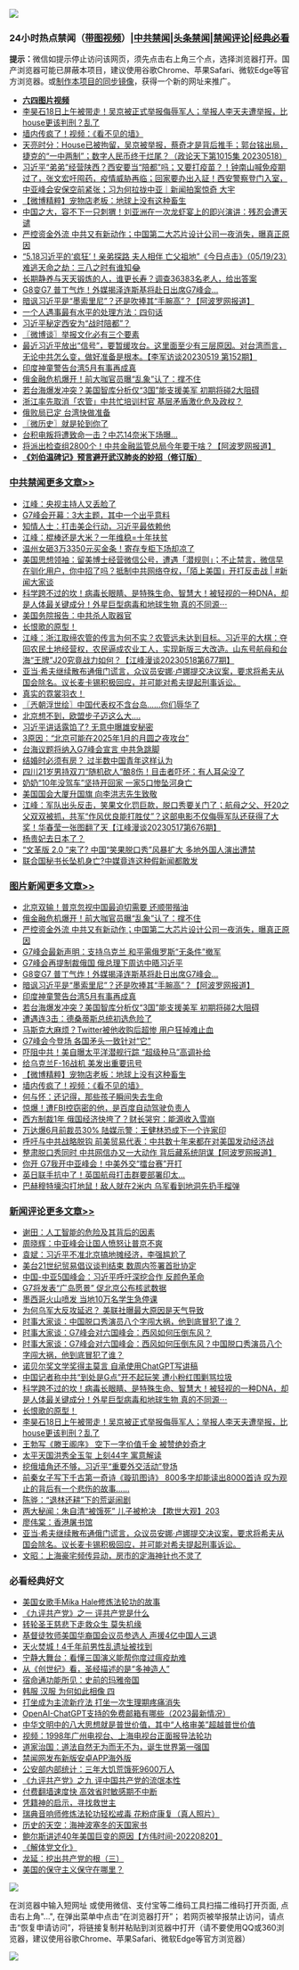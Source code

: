 ![](https://raw.githubusercontent.com/jsvpn/jsproxy/dev/64photo/fqnews-qr.jpg)

<div id="tt">
<h3>24小时热点禁闻（<a href="https://aaa.v2dns.tk/?QAjUl=BgRp5UNKRn&T5Vk=fPVH&Q59Ab=WxGE" target="_blank">带图视频</a>）|<a href="#%E4%B8%AD%E5%85%B1%E7%A6%81%E9%97%BB%E6%9B%B4%E5%A4%9A%E6%96%87%E7%AB%A0">中共禁闻</a>|<a href="#%E5%9B%BE%E7%89%87%E6%96%B0%E9%97%BB%E6%9B%B4%E5%A4%9A%E6%96%87%E7%AB%A0">头条禁闻</a>|<a href="#%E6%96%B0%E9%97%BB%E8%AF%84%E8%AE%BA%E6%9B%B4%E5%A4%9A%E6%96%87%E7%AB%A0">禁闻评论|<a href="#%E5%BF%85%E7%9C%8B%E7%BB%8F%E5%85%B8%E5%A5%BD%E6%96%87">经典必看</a></h3>
<div><b>提示：</b>微信如提示停止访问该网页，须先点击右上角三个点，选择浏览器打开。国产浏览器可能已屏蔽本项目，建议使用谷歌Chrome、苹果Safari、微软Edge等官方浏览器。或<a href="%E5%88%B6%E4%BD%9Cgit%E7%A6%81%E9%97%BB%E9%95%9C%E5%83%8F.md">制作本项目的同步镜像</a>，获得一个新的网址来推广。</div>
<ul>
<li><b><a href="http://d2.v2rss.gq/64.mp4" target="_blank">六四图片视频</a></b></li>
<li><a href="/comments/20230519/1886098.md">李昊石18日上午被带走！吴京被正式举报侮辱军人；举报人李天夫遭举报，比house更该判刑？乱了</a></li>
<li><a href="/topimagenews/20230519/1886040.md">墙内传疯了！视频：《看不见的墙》</a></li>
<li><a href="/comments/20230519/1886005.md">天亮时分：House已被拘留，吴京被举报，蔡奇才是背后推手；郭台铭出局，捷克的“一中两制”；数字人民币终于烂尾？（政论天下第1015集 20230518）</a></li>
<li><a href="/sohnews/20230519/1886135.md">习近平“弟弟”经营陕西？西安要当“陪都”吗；又要打疫苗？！钟南山喊免疫期过了，张文宏吁囤药，疫情威胁再临；回家要办出入証！西安警察登门入室，中亚峰会安保空前紧张；习为何拉拢中亚｜新闻拍案惊奇 大宇</a></li>
<li><a href="/topimagenews/20230519/1886074.md">【微博精粹】宠物店老板：地球上没有这种畜生</a></li>
<li><a href="/cnnews/20230519/1886158.md">中国之大，容不下一只刺猬！刘亚洲在一次龙虾宴上的即兴演讲：残忍会遭天谴</a></li>
<li><a href="/topimagenews/20230519/1886209.md">严控资金外流 中共又有新动作；中国第二大芯片设计公司一夜消失，曝真正原因</a></li>
<li><a href="/sohnews/20230519/1886263.md">“5.18习近平的‘疯狂’！亲弟探路 夫人相伴 亡父祖地”《今日点击》（05/19/23）难逃天命之劫：三八之时有谁知😂</a></li>
<li><a href="/health/20230519/1886144.md">长期静养与天天锻炼的人，谁更长寿？调查36383名老人，给出答案</a></li>
<li><a href="/topimagenews/20230519/1886177.md">G8变G7 普丁气炸！外媒揭泽连斯基将赴日出席G7峰会…</a></li>
<li><a href="/topimagenews/20230519/1886129.md">暗讽习近平是“墨索里尼”？还是吹捧其“手腕高”？【阿波罗网报道】</a></li>
<li><a href="/lifebaike/20230519/1886178.md">一个人遇事最有水平的处理方法：四句话</a></li>
<li><a href="/ssgc/20230519/1886125.md">习近平秘定西安为“战时陪都”？</a></li>
<li><a href="/ssgc/20230519/1886003.md">〖微博谈〗举报文化必有三个要素</a></li>
<li><a href="/sohnews/20230519/1886104.md">最近习近平放出“信号”，要暂缓攻台。这里面至少有三层原因。对台湾而言，无论中共怎么变，做好准备是根本。【李军访谈20230519 第152期】</a></li>
<li><a href="/topimagenews/20230519/1886127.md">印度神童警告台湾5月有事再成真</a></li>
<li><a href="/topimagenews/20230519/1886259.md">俄金融危机爆开！前大咖官员曝“乱象”认了：撑不住</a></li>
<li><a href="/topimagenews/20230519/1886120.md">若台海爆发冲突？美国智库分析仅“3国”能支援美军 初期将碰2大阻碍</a></li>
<li><a href="/baitai/20230519/1886034.md">浙江率先取消「农管」中共忙培训村官 基层矛盾激化危及政权？</a></li>
<li><a href="/baitai/20230519/1886205.md">俄败局已定 台湾快做准备</a></li>
<li><a href="/bblog/20230519/1886002.md">〖微历史〗就是轮到你了</a></li>
<li><a href="/finance/20230519/1886137.md">台积电叛将遭致命一击？中芯14奈米下场曝…</a></li>
<li><a href="/cnnews/20230519/1886159.md">将派出检查组2800个！中共金融监管总局今年要干啥？【阿波罗网报道】</a></li>
<li><b><a href="/comments/20200207/1272816.md" target="_blank">《刘伯温碑记》预言避开武汉肺炎的妙招（修订版）</a></b></li>
</ul>
</div>

<div class="catlist">
<h3><a href="/cbnews/" target="_blank">中共禁闻</a><span><a href="/cbnews/" target="_blank" rel="nofollow">更多文章>></a></span></h3>
<ul>
<li><a href="/cbnews/20230520/1886380.md" target="_blank">江峰：央视主持人又丢脸了</a></li>
<li><a href="/cbnews/20230520/1886330.md" target="_blank">G7峰会开幕：3大主题，其中一个出乎意料</a></li>
<li><a href="/cbnews/20230520/1886325.md" target="_blank">知情人士：打击美企行动，习近平最依赖他</a></li>
<li><a href="/cbnews/20230519/1886267.md" target="_blank">江峰：棍棒还是大米？一年维稳=十年扶贫</a></li>
<li><a href="/cbnews/20230519/1886247.md" target="_blank">温州女砸3万3350元买金条！寄存专柜下场却凉了</a></li>
<li><a href="/cbnews/20230519/1886227.md" target="_blank">美国思想领袖：留美博士经营微信公号，遭遇「潜规则」；不止禁言，微信早在驯化用户，你中招了吗？抵制中共网络夺权，「陌上美国」开打反击战 | #新闻大家谈</a></li>
<li><a href="/comments/20230519/1886213.md" target="_blank">科学跨不过的坎！病毒长眼睛、是特殊生命、智慧大！被轻视的一种DNA，却是人体最关键成分！外星巨型病毒和地球生物 真的不同源⋯</a></li>
<li><a href="/cbnews/20230519/1886206.md" target="_blank">美国务院报告：中共杀人取器官</a></li>
<li><a href="/comments/20230519/1886193.md" target="_blank">长恨歌的原型！</a></li>
<li><a href="/cbnews/20230519/1886096.md" target="_blank">江峰：浙江取缔农管的传言为何不实？农管远未达到目标。习近平的大棋：夺回农民土地经营权，农民逼成农业工人，实现新版三大改造。山东号航母和台海“王牌”J20究竟战力如何？【江峰漫谈20230518第677期】</a></li>
<li><a href="/comments/20230519/1886018.md" target="_blank">亚当·希夫继续散布通俄门谎言，众议员安娜·卢娜提交决议案，要求将希夫从国会除名。议长麦卡锡积极回应，并可能对希夫提起刑事诉讼。</a></li>
<li><a href="/comments/20230519/1885980.md" target="_blank">真实的霓裳羽衣！</a></li>
<li><a href="/cbnews/20230519/1885968.md" target="_blank">〖兲朝浮世绘〗中国代表权不含台岛……你们辱华了</a></li>
<li><a href="/cbnews/20230519/1885944.md" target="_blank">北京想不到，欧盟步子迈这么大&#8230;.</a></li>
<li><a href="/cbnews/20230519/1885934.md" target="_blank">习近平讲话露馅了? 无意中曝雄安秘密</a></li>
<li><a href="/cbnews/20230519/1885933.md" target="_blank">3原因：“北京可能在2025年1月的月圆之夜攻台”</a></li>
<li><a href="/cbnews/20230519/1885932.md" target="_blank">台海议题将纳入G7峰会宣言 中共急跳脚</a></li>
<li><a href="/cbnews/20230518/1885849.md" target="_blank">结婚时必须有房？ 过半数中国青年这样认为</a></li>
<li><a href="/cbnews/20230518/1885818.md" target="_blank">四川21岁男持双刀“随机砍人”酿8伤！目击者吓坏：有人耳朵没了</a></li>
<li><a href="/cbnews/20230518/1885788.md" target="_blank">奶奶“10年没驾车”坚持开回家 一家5口惨坠河身亡</a></li>
<li><a href="/cbnews/20230518/1885406.md" target="_blank">美国国会大厦升国旗 向李洪志先生致敬</a></li>
<li><a href="/cbnews/20230518/1885779.md" target="_blank">江峰：军队出头反击，笑果文化罚巨款，脱口秀要关门了；航母之父、歼20之父双双被抓，共军“作风优良能打胜仗”？这部电影不仅侮辱军队还获得了大奖！华春莹一张图翻了天【江峰漫谈20230517第676期】</a></li>
<li><a href="/comments/20230518/1885773.md" target="_blank">杨贵妃去日本了？</a></li>
<li><a href="/cbnews/20230518/1885728.md" target="_blank">“文革版 2.0 ”来了? 中国“笑果脱口秀”风暴扩大 多地外国人演出遭禁</a></li>
<li><a href="/cbnews/20230518/1885683.md" target="_blank">联合国秘书长坠机身亡?中媒竟连这种假新闻都敢发</a></li>

</ul>
</div>
<div class="catlist">
<h3><a href="/topimagenews/" target="_blank">图片新闻</a><span><a href="/topimagenews/" target="_blank" rel="nofollow">更多文章>></a></span></h3>
<ul>
<li><a href="/topimagenews/20230520/1886356.md" target="_blank">北京双输！普京忽视中国最迫切需要 还顺带揩油</a></li>
<li><a href="/topimagenews/20230519/1886259.md" target="_blank">俄金融危机爆开！前大咖官员曝“乱象”认了：撑不住</a></li>
<li><a href="/topimagenews/20230519/1886209.md" target="_blank">严控资金外流 中共又有新动作；中国第二大芯片设计公司一夜消失，曝真正原因</a></li>
<li><a href="/topimagenews/20230519/1886197.md" target="_blank">G7峰会最新声明：支持乌克兰 和平需俄罗斯“无条件”撤军</a></li>
<li><a href="/topimagenews/20230519/1886186.md" target="_blank">G7峰会再提制裁俄国 俄总理下周访中晤习近平</a></li>
<li><a href="/topimagenews/20230519/1886177.md" target="_blank">G8变G7 普丁气炸！外媒揭泽连斯基将赴日出席G7峰会…</a></li>
<li><a href="/topimagenews/20230519/1886129.md" target="_blank">暗讽习近平是“墨索里尼”？还是吹捧其“手腕高”？【阿波罗网报道】</a></li>
<li><a href="/topimagenews/20230519/1886127.md" target="_blank">印度神童警告台湾5月有事再成真</a></li>
<li><a href="/topimagenews/20230519/1886120.md" target="_blank">若台海爆发冲突？美国智库分析仅“3国”能支援美军 初期将碰2大阻碍</a></li>
<li><a href="/topimagenews/20230519/1886111.md" target="_blank">遭遇连3击：德桑蒂斯总统初选危险了</a></li>
<li><a href="/topimagenews/20230519/1886102.md" target="_blank">马斯克大麻烦？Twitter被他收购后超惨 用户狂掉难止血</a></li>
<li><a href="/topimagenews/20230519/1886101.md" target="_blank">G7峰会今登场 各国矛头一致针对“它”</a></li>
<li><a href="/topimagenews/20230519/1886090.md" target="_blank">吓阻中共！美自曝太平洋潜舰行踪 “超级种马”高调补给</a></li>
<li><a href="/topimagenews/20230519/1886089.md" target="_blank">给乌克兰F-16战机 美发出重要讯号</a></li>
<li><a href="/topimagenews/20230519/1886074.md" target="_blank">【微博精粹】宠物店老板：地球上没有这种畜生</a></li>
<li><a href="/topimagenews/20230519/1886040.md" target="_blank">墙内传疯了！视频：《看不见的墙》</a></li>
<li><a href="/topimagenews/20230519/1886039.md" target="_blank">何与怀：还记得，那些孩子瞬间失去生命</a></li>
<li><a href="/topimagenews/20230519/1885919.md" target="_blank">惊爆！遭FBI控窃密的他，是百度自动驾驶负责人</a></li>
<li><a href="/topimagenews/20230518/1885835.md" target="_blank">西方制裁1年 俄国经济快垮了？财长哭穷：能源收入雪崩</a></li>
<li><a href="/topimagenews/20230518/1885802.md" target="_blank">万达爆6月前裁员30% 陆媒示警：王健林恐成下一个许家印</a></li>
<li><a href="/topimagenews/20230518/1885740.md" target="_blank">呼吁与中共战略脱钩 前美贸易代表：中共数十年来都在对美国发动经济战</a></li>
<li><a href="/topimagenews/20230518/1885727.md" target="_blank">整肃脱口秀同时 中共网信办又一大动作 背后藏系统阴谋【阿波罗网报道】</a></li>
<li><a href="/topimagenews/20230518/1885726.md" target="_blank">你开 G7我开中亚峰会！中美外交“擂台赛”开打</a></li>
<li><a href="/topimagenews/20230518/1885669.md" target="_blank">英日联手抗中了！英国航母打击群要部署印太…</a></li>
<li><a href="/topimagenews/20230518/1885665.md" target="_blank">巴赫穆特壕沟打地鼠！敌人就在2米内 乌军看到地洞先扔手榴弹</a></li>

</ul>
</div>
<div class="catlist">
<h3><a href="/comments/" target="_blank">新闻评论</a><span><a href="/comments/" target="_blank" rel="nofollow">更多文章>></a></span></h3>
<ul>
<li><a href="/comments/20230520/1886367.md" target="_blank">谢田：人工智能的危险及其背后的因素</a></li>
<li><a href="/comments/20230520/1886366.md" target="_blank">周晓辉：中亚峰会让国人愤怒让普京不爽</a></li>
<li><a href="/comments/20230520/1886365.md" target="_blank">袁斌：习近平不准北京搞地摊经济，李强尴尬了</a></li>
<li><a href="/comments/20230520/1886302.md" target="_blank">美台21世纪贸易倡议谈判结束 数周内签署首批协定</a></li>
<li><a href="/comments/20230520/1886301.md" target="_blank">中国-中亚5国峰会：习近平呼吁深挖合作 反颜色革命</a></li>
<li><a href="/comments/20230520/1886300.md" target="_blank">G7将发表“广岛愿景” 促北京公布核武数据</a></li>
<li><a href="/comments/20230520/1886292.md" target="_blank">墨西哥火山喷发 当地10万名学生急停课</a></li>
<li><a href="/comments/20230519/1886258.md" target="_blank">为何乌军大反攻延迟？ 美联社曝最大原因是天气导致</a></li>
<li><a href="/comments/20230519/1886255.md" target="_blank">时事大家谈：中国脱口秀演员八个字闯大祸，他到底冒犯了谁？</a></li>
<li><a href="/comments/20230519/1886254.md" target="_blank">时事大家谈：G7峰会对六国峰会：西风如何压倒东风？</a></li>
<li><a href="/comments/20230519/1886253.md" target="_blank">时事大家谈：G7峰会对六国峰会：西风如何压倒东风？中国脱口秀演员八个字闯大祸，他到底冒犯了谁？</a></li>
<li><a href="/comments/20230519/1886233.md" target="_blank">诺贝尔奖文学奖得主莫言 自承使用ChatGPT写讲稿</a></li>
<li><a href="/comments/20230519/1886217.md" target="_blank">中国记者称中共“到处是G点”开不起玩笑 遭小粉红围剿骂垃圾</a></li>
<li><a href="/comments/20230519/1886213.md" target="_blank">科学跨不过的坎！病毒长眼睛、是特殊生命、智慧大！被轻视的一种DNA，却是人体最关键成分！外星巨型病毒和地球生物 真的不同源⋯</a></li>
<li><a href="/comments/20230519/1886193.md" target="_blank">长恨歌的原型！</a></li>
<li><a href="/comments/20230519/1886098.md" target="_blank">李昊石18日上午被带走！吴京被正式举报侮辱军人；举报人李天夫遭举报，比house更该判刑？乱了</a></li>
<li><a href="/comments/20230519/1886081.md" target="_blank">王勃写《滕王阁序》 空下一字价值千金 被赞绝妙奇才</a></li>
<li><a href="/comments/20230519/1886080.md" target="_blank">太平天国洪秀全玉玺 上刻44字 寓意解读</a></li>
<li><a href="/comments/20230519/1886075.md" target="_blank">挖俄墙角还不够，习近平“重要外交活动”登场</a></li>
<li><a href="/comments/20230519/1886067.md" target="_blank">前秦女子写下千古第一奇诗《璇玑图诗》 800多字却能读出8000首诗 叹为观止的背后有一个悲伤的故事……</a></li>
<li><a href="/comments/20230519/1886047.md" target="_blank">陈骅：“退林还耕”下的荒诞闹剧</a></li>
<li><a href="/comments/20230519/1886026.md" target="_blank">两大秘闻：朱自清“被饿死” 儿子被枪决 【欺世大观】203</a></li>
<li><a href="/comments/20230519/1886025.md" target="_blank">廖伟棠：香港屠书馆</a></li>
<li><a href="/comments/20230519/1886018.md" target="_blank">亚当·希夫继续散布通俄门谎言，众议员安娜·卢娜提交决议案，要求将希夫从国会除名。议长麦卡锡积极回应，并可能对希夫提起刑事诉讼。</a></li>
<li><a href="/comments/20230519/1886006.md" target="_blank">文昭：上海豪宅频传异动，房市的定海神针也不灵了</a></li>

</ul>
</div>

<div class="catlist">
<h3>必看经典好文</h3>
<ul>
<li><a href="/comments/20200114/1258532.md" target="_blank">美国女歌手Mika Hale修炼法轮功的故事</a></li>
<li><a href="/bookonline/20131116/201056.md" target="_blank">《九评共产党》之一 评共产党是什么</a></li>
<li><a href="/health/20141127/823595.md" target="_blank">转轮圣王慈悲下走救众生 莫失机缘</a></li>
<li><a href="/taiwannews/20220804/1767098.md" target="_blank">基督徒牧师美国华裔国会议员参选人 声援4亿中国人三退</a></li>
<li><a href="/ccpdope/20181219/1049286.md" target="_blank">天火焚城！4千年前男性乱遗址被找到</a></li>
<li><a href="/comments/20200527/1273654.md" target="_blank">宁静大舞台：看懂三国演义能帮你度过瘟疫劫难</a></li>
<li><a href="/comments/20210223/1492392.md" target="_blank">从《创世纪》看，圣经描述的是“多神造人”</a></li>
<li><a href="/cbnews/20180711/970353.md" target="_blank">宿命通功能所见：史前的玛雅帝国</a></li>
<li><a href="/bannedvideo/20220403/1714030.md" target="_blank">韩服 汉服 为何如此相像 四</a></li>
<li><a href="/cbnews/20210810/1603566.md" target="_blank">打坐成为主流新疗法 打坐一次生理期疼痛消失</a></li>
<li><a href="/comments/20230515/1884431.md" target="_blank">OpenAI-ChatGPT支持的免费邮箱有哪些（2023最新情况）</a></li>
<li><a href="/comments/20221031/1804538.md" target="_blank">中华文明中的八大思想就是普世价值，其中“人格审美”超越普世价值</a></li>
<li><a href="/topimagenews/20180331/921716.md" target="_blank">视频：1998年广州电视台、上海电视台正面报导法轮功</a></li>
<li><a href="/comments/20220722/1761708.md" target="_blank">道家治国：道法自然无为而无不为，诞生世界第一强国</a></li>
<li><a href="/comments/20200627/783266.md" target="_blank">禁闻网发布新版安卓APP海外版</a></li>
<li><a href="/comments/20200515/220430.md" target="_blank">公安部内部统计：三年大饥荒饿死9600万人</a></li>
<li><a href="/bookonline/20131116/201045.md" target="_blank">《九评共产党》之九 评中国共产党的流氓本性</a></li>
<li><a href="/comments/20210630/1485911.md" target="_blank">付费翻墙速度快 高效省时敏感期不中断</a></li>
<li><a href="/tculture/xiulian/20150708/421752.md" target="_blank">凭籍神的启示，寻找救世主</a></li>
<li><a href="/comments/20210907/1620306.md" target="_blank">瑞典音响师修炼法轮功轻松戒毒 花粉症康复（真人照片）</a></li>
<li><a href="/tculture/xiulian/20170318/732480.md" target="_blank">历史的天空：海神波塞冬的天国家书</a></li>
<li><a href="/bannedvideo/20220821/1774387.md" target="_blank">鲍尔斯讲述40年美国巨变的原因【方伟时间-20220820】</a></li>
<li><a href="/bookwiki/20130610/138400.md" target="_blank">《解体党文化》</a></li>
<li><a href="/comments/20200929/1405201.md" target="_blank">龙延：挖出共产党的根（三）</a></li>
<li><a href="/lifebaike/20200520/1331379.md" target="_blank">美国的保守主义保守在哪里？</a></li>

</ul>
</div>

![](https://raw.githubusercontent.com/jsvpn/jsproxy/dev/64photo/fqnews-qr.jpg)

在浏览器中输入短网址 或使用微信、支付宝等二维码工具扫描二维码打开页面, 点击右上角"...", 在弹出菜单中点击“在浏览器打开”； 若网页被举报禁止访问，请点击“恢复申请访问”，将链接复制并粘贴到浏览器中打开（请不要使用QQ或360浏览器，建议使用谷歌Chrome、苹果Safari、微软Edge等官方浏览器）

![](https://raw.githubusercontent.com/jsvpn/jsproxy/dev/64photo/wx.jpg)